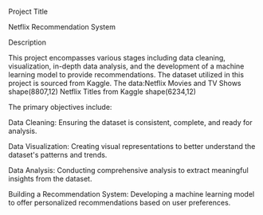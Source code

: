 Project Title

Netflix Recommendation System

Description

This project encompasses various stages including data cleaning, visualization, in-depth data analysis, and the development of a machine learning model to provide recommendations. The dataset utilized in this project is sourced from Kaggle. The data:Netflix Movies and TV Shows shape(8807,12)
Netflix Titles from Kaggle shape(6234,12)

The primary objectives include:

Data Cleaning: Ensuring the dataset is consistent, complete, and ready for analysis.

Data Visualization: Creating visual representations to better understand the dataset's patterns and trends.

Data Analysis: Conducting comprehensive analysis to extract meaningful insights from the dataset.

Building a Recommendation System: Developing a machine learning model to offer personalized recommendations based on user preferences.
